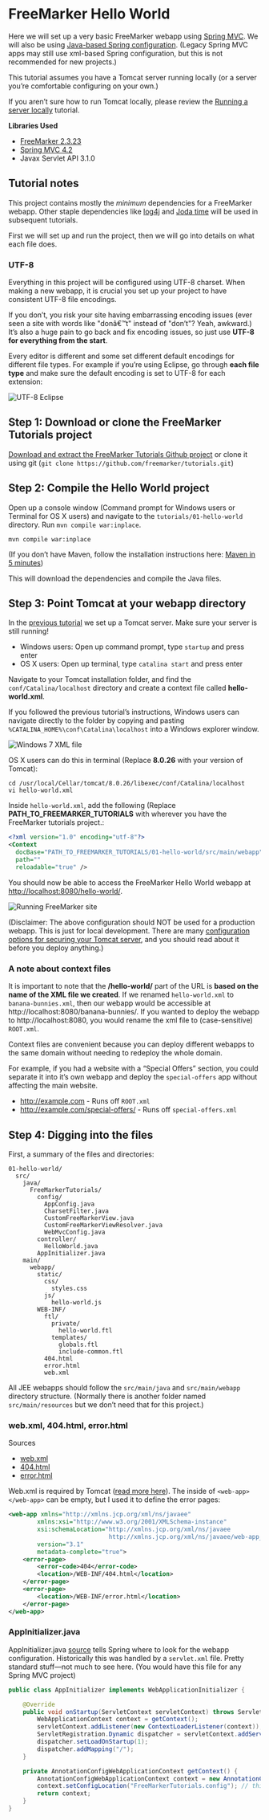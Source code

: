 # FreeMarker Hello World

Here we will set up a very basic FreeMarker webapp using [Spring MVC](http://spring.io/).  We will also be using [Java-based Spring configuration](http://docs.spring.io/spring/docs/current/spring-framework-reference/html/beans.html#beans-java). (Legacy Spring MVC apps may still use xml-based Spring configuration, but this is not recommended for new projects.)

This tutorial assumes you have a Tomcat server running locally (or a server you’re comfortable configuring on your own.)

If you aren’t sure how to run Tomcat locally, please review the [Running a server locally](../00-running-a-server-locally) tutorial.

**Libraries Used**

* [FreeMarker 2.3.23](http://freemarker.org/docs/)
* [Spring MVC 4.2](https://spring.io/blog/2015/07/31/spring-framework-4-2-goes-ga)
* Javax Servlet API 3.1.0

## Tutorial notes

This project contains mostly the *minimum* dependencies for a FreeMarker webapp. Other staple dependencies like [log4j](http://logging.apache.org/log4j/2.x/) and [Joda time](http://www.joda.org/joda-time/) will be used in subsequent tutorials.

First we will set up and run the project, then we will go into details on what each file does.

### UTF-8

Everything in this project will be configured using UTF-8 charset. When making a new webapp, it is crucial you set up your project to have consistent UTF-8 file encodings.

If you don’t, you risk your site having embarrassing encoding issues (ever seen a site with words like "donâ€™t" instead of "don’t"? Yeah, awkward.) It’s also a huge pain to go back and fix encoding issues, so just use **UTF-8 for everything from the start**.

Every editor is different and some set different default encodings for different file types. For example if you’re using Eclipse, go through **each file type** and make sure the default encoding is set to UTF-8 for each extension:

![UTF-8 Eclipse](images/eclipse-utf-8.png)

## Step 1: Download or clone the FreeMarker Tutorials project

[Download and extract the FreeMarker Tutorials Github project](https://github.com/freemarker/tutorials/archive/master.zip) or clone it using git (`git clone https://github.com/freemarker/tutorials.git`)

## Step 2: Compile the Hello World project

Open up a console window (Command prompt for Windows users or Terminal for OS X users) and navigate to the `tutorials/01-hello-world` directory. Run `mvn compile war:inplace`.

```bsh
mvn compile war:inplace
```

(If you don’t have Maven, follow the installation instructions here: [Maven in 5 minutes](http://maven.apache.org/guides/getting-started/maven-in-five-minutes.html))

This will download the dependencies and compile the Java files.

## Step 3: Point Tomcat at your webapp directory

In the [previous tutorial](../00-running-a-server-locally) we set up a Tomcat server. Make sure your server is still running!

* Windows users: Open up command prompt, type `startup` and press enter
* OS X users: Open up terminal, type `catalina start` and press enter

Navigate to your Tomcat installation folder, and find the `conf/Catalina/localhost` directory and create a context file called **hello-world.xml**.

If you followed the previous tutorial’s instructions, Windows users can navigate directly to the folder by copying and pasting `%CATALINA_HOME%\conf\Catalina\localhost` into a Windows explorer window.

![Windows 7 XML file](images/win7-catalina-home.png)

OS X users can do this in terminal (Replace **8.0.26** with your version of Tomcat):

```bsh
cd /usr/local/Cellar/tomcat/8.0.26/libexec/conf/Catalina/localhost
vi hello-world.xml
```

Inside `hello-world.xml`, add the following (Replace **PATH_TO_FREEMARKER_TUTORIALS** with
    wherever you have the FreeMarker tutorials project.:

```xml
<?xml version="1.0" encoding="utf-8"?>
<Context
  docBase="PATH_TO_FREEMARKER_TUTORIALS/01-hello-world/src/main/webapp"
  path=""
  reloadable="true" />
```

You should now be able to access the FreeMarker Hello World webapp at [http://localhost:8080/hello-world/](http://localhost:8080/hello-world/).

![Running FreeMarker site](images/hello-world.png)

(Disclaimer: The above configuration should NOT be used for a production webapp. This is just for local development. There are many [configuration options for securing your Tomcat server](https://tomcat.apache.org/tomcat-8.0-doc/security-howto.html#Context), and you should read about it before you deploy anything.)

### A note about context files

It is important to note that the **/hello-world/** part of the URL is **based on the name of the XML file we created**. If we renamed `hello-world.xml` to `banana-bunnies.xml`, then our webapp would be accessible at http://localhost:8080/banana-bunnies/.  If you wanted to deploy the webapp to http://localhost:8080, you would rename the xml file to (case-sensitive) `ROOT.xml`.

Context files are convenient because you can deploy different webapps to the same domain without needing to redeploy the whole domain.

For example, if you had a website with a “Special Offers” section, you could separate it into it’s own webapp and deploy the `special-offers` app without affecting the main website.

* http://example.com - Runs off `ROOT.xml`
* http://example.com/special-offers/ - Runs off `special-offers.xml`

## Step 4: Digging into the files

First, a summary of the files and directories:

```
01-hello-world/
  src/
    java/
      FreeMarkerTutorials/
        config/
          AppConfig.java
          CharsetFilter.java
          CustomFreeMarkerView.java
          CustomFreeMarkerViewResolver.java
          WebMvcConfig.java
        controller/
          HelloWorld.java
        AppInitializer.java
    main/
      webapp/
        static/
          css/
            styles.css
          js/
            hello-world.js
        WEB-INF/
          ftl/
            private/
              hello-world.ftl
            templates/
              globals.ftl
              include-common.ftl
          404.html
          error.html
          web.xml
```

All JEE webapps should follow the `src/main/java` and `src/main/webapp` directory structure. (Normally there is another folder named `src/main/resources` but we don’t need that for this project.)

### web.xml, 404.html, error.html

Sources

* [web.xml](src/main/webapp/WEB-INF/web.xml)
* [404.html](src/main/webapp/WEB-INF/404.html)
* [error.html](src/main/webapp/WEB-INF/error.html)

Web.xml is required by Tomcat ([read more here](http://wiki.metawerx.net/wiki/Web.xml)). The inside of `<web-app></web-app>` can be empty, but I used it to define the error pages:

```xml
<web-app xmlns="http://xmlns.jcp.org/xml/ns/javaee"
        xmlns:xsi="http://www.w3.org/2001/XMLSchema-instance"
        xsi:schemaLocation="http://xmlns.jcp.org/xml/ns/javaee
                            http://xmlns.jcp.org/xml/ns/javaee/web-app_3_1.xsd"
        version="3.1"
        metadata-complete="true">
    <error-page>
        <error-code>404</error-code>
        <location>/WEB-INF/404.html</location>
    </error-page>
    <error-page>
        <location>/WEB-INF/error.html</location>
    </error-page>
</web-app>
```

### AppInitializer.java

AppInitializer.java [source](src/main/java/AppInitializer.java) tells Spring where to look for the webapp configuration. Historically this was handled by a `servlet.xml` file. Pretty standard stuff—not much to see here. (You would have this file for any Spring MVC project)

```java
public class AppInitializer implements WebApplicationInitializer {

    @Override
    public void onStartup(ServletContext servletContext) throws ServletException {
        WebApplicationContext context = getContext();
        servletContext.addListener(new ContextLoaderListener(context));
        ServletRegistration.Dynamic dispatcher = servletContext.addServlet("DispatcherServlet", new DispatcherServlet(context));
        dispatcher.setLoadOnStartup(1);
        dispatcher.addMapping("/");
    }

    private AnnotationConfigWebApplicationContext getContext() {
        AnnotationConfigWebApplicationContext context = new AnnotationConfigWebApplicationContext();
        context.setConfigLocation("FreeMarkerTutorials.config"); // this maps to src/main/java/FreeMarkerTutorials/config/
        return context;
    }
}
```
